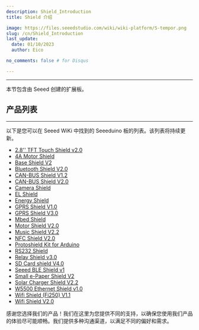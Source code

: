 ```yaml
---
description: Shield_Introduction
title: Shield 介绍

image: https://files.seeedstudio.com/wiki/wiki-platform/S-tempor.png
slug: /cn/Shield_Introduction
last_update:
  date: 01/10/2023  
  author: Eico 

no_comments: false # for Disqus

---
```


---
本节包含由 Seeed 创建的扩展板。

## 产品列表
---

以下是您可以在 Seeed WiKi 中找到的 Seeeduino 板的列表。该列表将持续更新。

- [2.8&#39;&#39; TFT Touch Shield v2.0](https://wiki.seeedstudio.com/cn/2.8inch_TFT_Touch_Shield_v2.0/)
- [4A Motor Shield](https://wiki.seeedstudio.com/cn/4A_Motor_Shield/)
- [Base Shield V2](https://wiki.seeedstudio.com/cn/Base_Shield_V2/)
- [Bluetooth Shield V2.0](https://wiki.seeedstudio.com/cn/Bluetooth_Shield_V2/)
- [CAN-BUS Shield V1.2](https://wiki.seeedstudio.com/cn/CAN-BUS_Shield_V1.2/)
- [CAN-BUS Shield V2.0](https://wiki.seeedstudio.com/cn/CAN-BUS_Shield_V2.0/)
- [Camera Shield](https://wiki.seeedstudio.com/cn/Camera_Shield/)
- [EL Shield](https://wiki.seeedstudio.com/cn/EL_Shield/)
- [Energy Shield](https://wiki.seeedstudio.com/cn/Energy_Shield/)
- [GPRS Shield V1.0](https://wiki.seeedstudio.com/cn/GPRS_Shield_v1.0/)
- [GPRS Shield V3.0](https://wiki.seeedstudio.com/cn/GPRS_Shield_V3.0/)
- [Mbed Shield](https://wiki.seeedstudio.com/cn/mbed_Shield/)
- [Motor Shield V2.0](https://wiki.seeedstudio.com/cn/Motor_Shield_V2.0/)
- [Music Shield V2.2](https://wiki.seeedstudio.com/cn/Music_Shield_V2.2/)
- [NFC Shield V2.0](https://wiki.seeedstudio.com/cn/NFC_Shield_V2.0/)
- [Protoshield Kit for Arduino](https://wiki.seeedstudio.com/cn/Protoshield_Kit_for_Arduino/)
- [RS232 Shield](https://wiki.seeedstudio.com/cn/RS232_Shield/)
- [Relay Shield v3.0](https://wiki.seeedstudio.com/cn/Relay_Shield_v3/)
- [SD Card shield V4.0](https://wiki.seeedstudio.com/cn/SD_Card_shield_V4.0/)
- [Seeed BLE Shield v1](https://wiki.seeedstudio.com/cn/Seeed_BLE_Shield/)
- [Small e-Paper Shield V2](https://wiki.seeedstudio.com/cn/Small_e-Paper_Shield_V2/)
- [Solar Charger Shield V2.2](https://wiki.seeedstudio.com/cn/Solar_Charger_Shield_V2.2/)
- [W5500 Ethernet Shield v1.0](https://wiki.seeedstudio.com/cn/W5500_Ethernet_Shield_v1.0/)
- [Wifi Shield (Fi250) V1.1](https://wiki.seeedstudio.com/cn/Wifi_Shield_Fi250_V1.1/)
- [Wifi Shield V2.0](https://wiki.seeedstudio.com/cn/Wifi_Shield_V2.0/)
<!-- - [XBee Shield V2.0](/https://wiki.seeedstudio.comXBee_Shield_V2.0/) -->

感谢您选择我们的产品！我们在这里为您提供不同的支持，以确保您使用我们产品的体验尽可能顺畅。我们提供多种沟通渠道，以满足不同的偏好和需求。

<div class="button_tech_support_container">
<a href="https://forum.seeedstudio.com/" class="button_forum"></a> 
<a href="https://www.seeedstudio.com/contacts" class="button_email"></a>
</div>

<div class="button_tech_support_container">
<a href="https://discord.gg/eWkprNDMU7" class="button_discord"></a> 
<a href="https://github.com/Seeed-Studio/wiki-documents/discussions/69" class="button_discussion"></a>
</div>